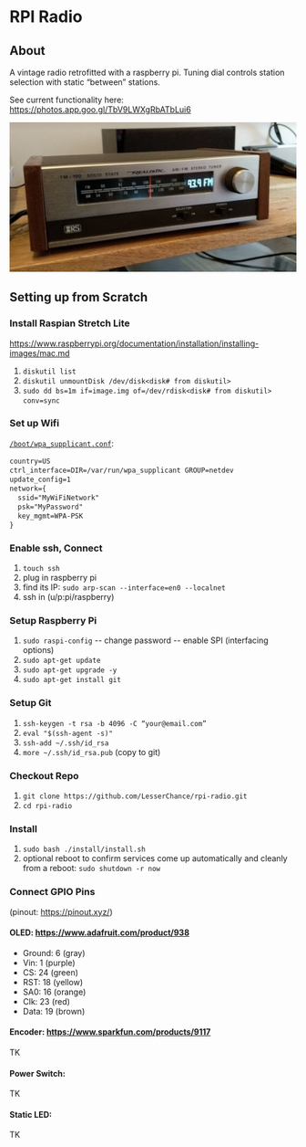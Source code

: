 # RPI Radio
## About
A vintage radio retrofitted with a raspberry pi. Tuning dial controls station selection with static “between” stations.

See current functionality here: https://photos.app.goo.gl/TbV9LWXgRbATbLui6

[![rpi-radio](https://raw.githubusercontent.com/LesserChance/rpi-radio/master/assets/thumbnail.png)](https://photos.app.goo.gl/TbV9LWXgRbATbLui6
 "rpi-radio") 

## Setting up from Scratch
### Install Raspian Stretch Lite
https://www.raspberrypi.org/documentation/installation/installing-images/mac.md
1. `diskutil list`
1. `diskutil unmountDisk /dev/disk<disk# from diskutil>`
1. `sudo dd bs=1m if=image.img of=/dev/rdisk<disk# from diskutil> conv=sync`

### Set up Wifi
[`/boot/wpa_supplicant.conf`](https://raspberrypi.stackexchange.com/a/57023):

    country=US
    ctrl_interface=DIR=/var/run/wpa_supplicant GROUP=netdev
    update_config=1
    network={
      ssid="MyWiFiNetwork"
      psk="MyPassword"
      key_mgmt=WPA-PSK
    }

### Enable ssh, Connect
1. `touch ssh`
1. plug in raspberry pi
1. find its IP: `sudo arp-scan --interface=en0 --localnet`
1. ssh in (u/p:pi/raspberry)

### Setup Raspberry Pi
1. `sudo raspi-config`
-- change password
-- enable SPI (interfacing options)
1. `sudo apt-get update`
1. `sudo apt-get upgrade -y`
1. `sudo apt-get install git`

### Setup Git
1. `ssh-keygen -t rsa -b 4096 -C “your@email.com”`
1. `eval "$(ssh-agent -s)"`
1. `ssh-add ~/.ssh/id_rsa`
1. `more ~/.ssh/id_rsa.pub` (copy to git)

### Checkout Repo
1. `git clone https://github.com/LesserChance/rpi-radio.git`
1. `cd rpi-radio`

### Install
1. `sudo bash ./install/install.sh`
1. optional reboot to confirm services come up automatically and cleanly from a reboot: `sudo shutdown -r now`

### Connect GPIO Pins
(pinout: https://pinout.xyz/)
#### OLED: https://www.adafruit.com/product/938
- Ground: 6 (gray)
- Vin: 1 (purple)
- CS: 24 (green)
- RST: 18 (yellow)
- SA0: 16 (orange)
- Clk: 23 (red)
- Data: 19 (brown)

#### Encoder: https://www.sparkfun.com/products/9117
TK

#### Power Switch: 
TK

#### Static LED: 
TK


